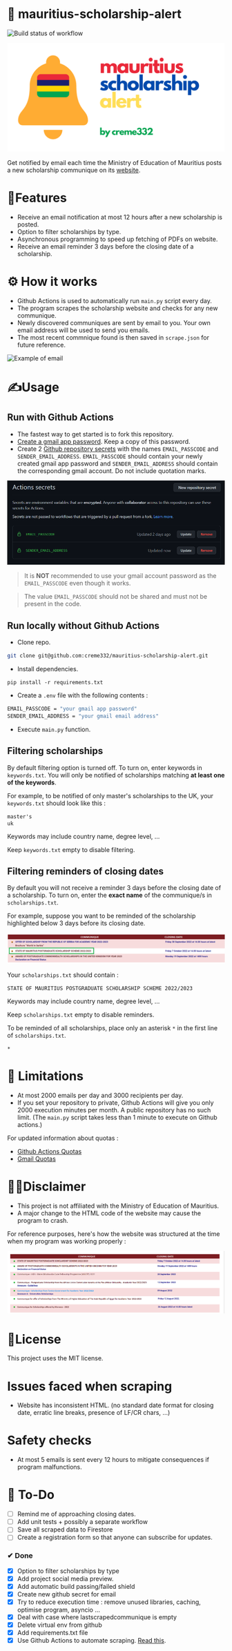 # 🔔 mauritius-scholarship-alert
![Build status of workflow](https://github.com/creme332/mauritius-scholarship-alert/actions/workflows/main.yml/badge.svg)

![mauritius scholarship alert logo](assets/logo.png)

Get notified by email each time the Ministry of Education of Mauritius posts a new scholarship communique on its [website](https://education.govmu.org/Pages/Downloads/Scholarships/Scholarships-for-Mauritius-Students.aspx).


# 🚀Features
- Receive an email notification at most 12 hours after a new scholarship is posted.
- Option to filter scholarships by type.
- Asynchronous programming to speed up fetching of PDFs on website.
- Receive an email reminder 3 days before the closing date of a scholarship.

# ⚙ How it works
- Github Actions is used to automatically run `main.py` script every day.
 - The program scrapes the scholarship website and checks for any new communique. 
 - Newly discovered communiques are sent by email to you. Your own email address will be used to send you emails.
 - The most recent commnique found is then saved in `scrape.json` for future reference.

 ![Example of email](assets/emailgif.gif)

# ✍Usage
## Run with Github Actions 
- The fastest way to get started is to fork this repository.
- [Create a gmail app password](https://itsupport.umd.edu/itsupport/?id=kb_article_view&sysparm_article=KB0015112&sys_kb_id=76433076dbdf8c904cb035623996194b&spa=1). Keep a copy of this password.
- Create 2 [Github repository secrets](https://docs.github.com/en/actions/security-guides/encrypted-secrets) with the names `EMAIL_PASSCODE` and `SENDER_EMAIL_ADDRESS`. `EMAIL_PASSCODE` should contain your newly created gmail app password and `SENDER_EMAIL_ADDRESS` should contain the corresponding gmail account. Do not include quotation marks.

![github secret image](assets/githubsecret.png)

> It is **NOT** recommended to use your gmail account password as the `EMAIL_PASSCODE` even though it works.

> The value `EMAIL_PASSCODE` should not be shared and must not be present in the code. 

## Run locally without Github Actions
- Clone repo.

```bash
git clone git@github.com:creme332/mauritius-scholarship-alert.git
```

- Install dependencies.
```
pip install -r requirements.txt
```

- Create a `.env` file with the following contents :
```bash
EMAIL_PASSCODE = "your gmail app password"
SENDER_EMAIL_ADDRESS = "your gmail email address"
```
- Execute `main.py` function.

## Filtering scholarships
By default filtering option is turned off. To turn on, enter keywords in `keywords.txt`. You will only be notified of scholarships matching **at least one of the keywords**.

For example, to be notified of only master's scholarships to the UK, your `keywords.txt` should look like this :
```
master's
uk
```
Keywords may include country name, degree level, ...

Keep `keywords.txt` empty to disable filtering.

## Filtering reminders of closing dates
By default you will not receive a reminder 3 days before the closing date of a scholarship. To turn on, enter the **exact name** of the communique/s in `scholarships.txt`. 

For example, suppose you want to be reminded of the scholarship highlighted below 3 days before its closing date. 

![](assets/example.png)

Your `scholarships.txt` should contain :
```
​STATE OF MAURITIUS POSTGRADUATE SCHOLARSHIP SCHEME 2022/2023
```
Keywords may include country name, degree level, ...

Keep `scholarships.txt` empty to disable reminders.

To be reminded of all scholarships, place only an asterisk `*` in the first line of `scholarships.txt`.

```
*
```

# 🤚 Limitations
- At most 2000 emails per day and 3000 recipients per day.
- If you set your repository to private, Github Actions will give you only 2000 execution minutes per month. A public repository has no such limit. (The `main.py` script takes less than 1 minute to execute on Github actions.) 

For updated information about quotas :
- [Github Actions Quotas](https://docs.github.com/en/billing/managing-billing-for-github-actions/about-billing-for-github-actions)
- [Gmail Quotas](https://support.google.com/a/answer/166852?hl=en)

# 🙋‍♂️Disclaimer
- This project is not affiliated with the Ministry of Education of Mauritius. 
- A major change to the HTML code of the website may cause the program to crash.

For reference purposes, here's how the website was structured at the time when my program was working properly :

![screenshot of scholarship website](assets/govmuwebsite.png)

# 📃License
 This project uses the MIT license.

# Issues faced when scraping
- Website has inconsistent HTML. (no standard date format for closing date, erratic line breaks, presence of LF/CR chars, ...)

# Safety checks

- At most 5 emails is sent every 12 hours to mitigate consequences if program malfunctions.

# 🔨 To-Do
- [ ] Remind me of approaching closing dates.
- [ ] Add unit tests + possibly a separate workflow
- [ ] Save all scraped data to Firestore
- [ ] Create a registration form so that anyone can subscribe for updates.

### ✔ Done
- [x] Option to filter scholarships by type
- [x] Add project social media preview.
- [x] Add automatic build passing/failed shield
- [x] Create new github secret for email
- [x] Try to reduce execution time : remove unused libraries, caching, optimise program, asyncio ...
- [x] Deal with case where lastscrapedcommunique is empty
- [x] Delete virtual env from github
- [x] Add requirements.txt file
- [x] Use Github Actions to automate scraping. [Read this](https://yasoob.me/posts/github-actions-web-scraper-schedule-tutorial/).